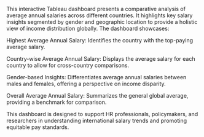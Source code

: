 This interactive Tableau dashboard presents a comparative analysis of average annual salaries across different countries. It highlights key salary insights segmented by gender and geographic location to provide a holistic view of income distribution globally. The dashboard showcases:

Highest Average Annual Salary: Identifies the country with the top-paying average salary.

Country-wise Average Annual Salary: Displays the average salary for each country to allow for cross-country comparisons.

Gender-based Insights: Differentiates average annual salaries between males and females, offering a perspective on income disparity.

Overall Average Annual Salary: Summarizes the general global average, providing a benchmark for comparison.

This dashboard is designed to support HR professionals, policymakers, and researchers in understanding international salary trends and promoting equitable pay standards.
